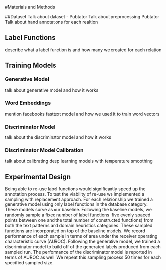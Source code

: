 #Materials and Methods

##Dataset
Talk about dataset - Pubtator
Talk about preprocessing Pubtator
Talk about hand annotations for each realtion

## Label Functions
describe what a label function is and how many we created for each relation

## Training Models
### Generative Model
talk about generative model and how it works
### Word Embeddings
mention facebooks fasttext model and how we used it to train word vectors
### Discriminator Model
talk about the discriminator model and how it works
### Discriminator Model Calibration
talk about calibrating deep learning models with temperature smoothing

## Experimental Design
Being able to re-use label functions would significantly speed up the annotation process.
To test the viability of re-use we implemented a sampling with replacement approach.
For each relationship we trained a generative model using only label functions in the database category.
These models surve as our baseline.
Following the baseline models, we randomly sample a fixed number of label functions (five evenly spaced points between one and the total number of constructed functions) from both the text patterns and domain heuristics categories.
These sampled functions are incorporated on top of the baseline models.
We record performance of each sample in terms of area under the receiver operating characteristic curve (AUROC).
Following the generative model, we trained a discriminator model to build off of the generated labels produced from each sampled run.
The performance of the discriminator model is reported in terms of AUROC as well.
We repeat this sampling process 50 times for each specified sampled size.
